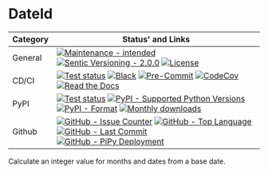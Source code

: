 # DateId

| **Category** | **Status' and Links**                                                                                                                                                                         |
| ------------ | --------------------------------------------------------------------------------------------------------------------------------------------------------------------------------------------- |
| General      | [![][general_maintenance_y_img]][general_maintenance_y_lnk] [![][general_semver_pic]][general_semver_link] [![][general_license_img]][general_license_lnk]                                    |
| CD/CI        | [![][gh_tests_img]][gh_tests_lnk] [![][cicd_codestyle_img]][cicd_codestyle_lnk] [![][cicd_pre_commit_img]][cicd_pre_commit_lnk] [![][codecov_img]][codecov_lnk] [![][gh_doc_img]][gh_doc_lnk] |
| PyPI         | [![][pypi_release_img]][pypi_release_lnk] [![][pypi_py_versions_img]][pypi_py_versions_lnk] [![][pypi_format_img]][pypi_format_lnk] [![][pypi_downloads_img]][pypi_downloads_lnk]             |
| Github       | [![][gh_issues_img]][gh_issues_lnk] [![][gh_language_img]][gh_language_lnk] [![][gh_last_commit_img]][gh_last_commit_lnk] [![][gh_deployment_img]][gh_deployment_lnk]                         |

Calculate an integer value for months and dates from a base date.

[cicd_codestyle_img]: https://img.shields.io/badge/code%20style-black-000000.svg "Black"
[cicd_codestyle_lnk]: https://github.com/psf/black "Black"
[cicd_pre_commit_img]: https://img.shields.io/github/actions/workflow/status/hendrikdutoit/PoetryExample/pre-commit.yml?label=pre-commit "Pre-Commit"
[cicd_pre_commit_lnk]: https://github.com/hendrikdutoit/PoetryExample/blob/master/.github/workflows/pre-commit.yml "Pre-Commit"
[codecov_img]: https://img.shields.io/codecov/c/gh/hendrikdutoit/PoetryExample "CodeCov"
[codecov_lnk]: https://app.codecov.io/gh/hendrikdutoit/PoetryExample "CodeCov"
[general_license_img]: https://img.shields.io/pypi/l/CsvWrpr "License"
[general_license_lnk]: https://github.com/hendrikdutoit/PoetryExample/blob/master/LICENSE "License"
[general_maintenance_y_img]: https://img.shields.io/badge/Maintenance%20Intended-%E2%9C%94-green.svg?style=flat-square "Maintenance - intended"
[general_maintenance_y_lnk]: http://unmaintained.tech/ "Maintenance - intended"
[general_semver_link]: https://semver.org/ "Sentic Versioning - 2.0.0"
[general_semver_pic]: https://img.shields.io/badge/Semantic%20Versioning-2.0.0-brightgreen.svg?style=flat-square "Sentic Versioning - 2.0.0"
[gh_deployment_img]: https://img.shields.io/github/deployments/hendrikdutoit/PoetryExample/pypi "GitHub - PiPy Deployment"
[gh_deployment_lnk]: https://github.com/hendrikdutoit/PoetryExample/deployments/pypi "GitHub - PiPy Deployment"
[gh_doc_img]: https://img.shields.io/readthedocs/CsvWrpr "Read the Docs"
[gh_doc_lnk]: https://github.com/hendrikdutoit/PoetryExample/blob/master/.github/workflows/check-rst-documentation.yml "Read the Docs"
[gh_issues_img]: https://img.shields.io/github/issues-raw/hendrikdutoit/PoetryExample "GitHub - Issue Counter"
[gh_issues_lnk]: https://github.com/hendrikdutoit/PoetryExample/issues "GitHub - Issue Counter"
[gh_language_img]: https://img.shields.io/github/languages/top/hendrikdutoit/PoetryExample "GitHub - Top Language"
[gh_language_lnk]: https://github.com/hendrikdutoit/PoetryExample "GitHub - Top Language"
[gh_last_commit_img]: https://img.shields.io/github/last-commit/hendrikdutoit/PoetryExample/master "GitHub - Last Commit"
[gh_last_commit_lnk]: https://github.com/hendrikdutoit/PoetryExample/commit/master "GitHub - Last Commit"
[gh_tests_img]: https://img.shields.io/github/actions/workflow/status/hendrikdutoit/PoetryExample/ci.yml?label=ci "Test status"
[gh_tests_lnk]: https://github.com/hendrikdutoit/PoetryExample/blob/master/.github/workflows/ci.yml "Test status"
[pypi_downloads_img]: https://img.shields.io/pypi/dm/CsvWrpr "Monthly downloads"
[pypi_downloads_lnk]: https://pypi.org/project/CsvWrpr/ "Monthly downloads"
[pypi_format_img]: https://img.shields.io/pypi/wheel/CsvWrpr "PyPI - Format"
[pypi_format_lnk]: https://pypi.org/project/CsvWrpr/ "PyPI - Format"
[pypi_py_versions_img]: https://img.shields.io/pypi/pyversions/CsvWrpr "PyPI - Supported Python Versions"
[pypi_py_versions_lnk]: https://pypi.org/project/CsvWrpr/ "PyPI - Supported Python Versions"
[pypi_release_img]: https://img.shields.io/pypi/v/CsvWrpr "Test status"
[pypi_release_lnk]: https://pypi.org/project/CsvWrpr/ "Test status"
